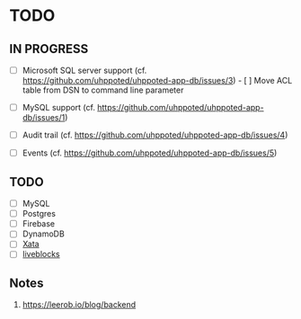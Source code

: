 # TODO

## IN PROGRESS

- [ ] Microsoft SQL server support (cf. https://github.com/uhppoted/uhppoted-app-db/issues/3)
      - [ ] Move ACL table from DSN to command line parameter

- [ ] MySQL support (cf. https://github.com/uhppoted/uhppoted-app-db/issues/1)
- [ ] Audit trail (cf. https://github.com/uhppoted/uhppoted-app-db/issues/4)
- [ ] Events (cf. https://github.com/uhppoted/uhppoted-app-db/issues/5)


## TODO

- [ ] MySQL
- [ ] Postgres
- [ ] Firebase
- [ ] DynamoDB
- [ ] [Xata](https://xata.io)
- [ ] [liveblocks](https://liveblocks.io)

## Notes

1. https://leerob.io/blog/backend